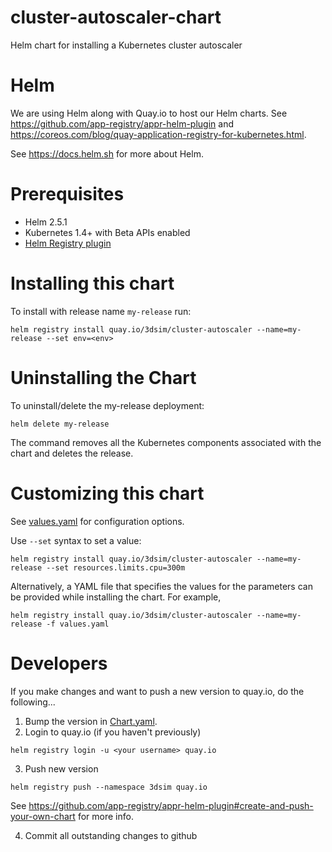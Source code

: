 # cluster-autoscaler-chart
Helm chart for installing a Kubernetes cluster autoscaler

# Helm
We are using Helm along with Quay.io to host our Helm charts.  See https://github.com/app-registry/appr-helm-plugin and https://coreos.com/blog/quay-application-registry-for-kubernetes.html.

See https://docs.helm.sh for more about Helm.

# Prerequisites
* Helm 2.5.1
* Kubernetes 1.4+ with Beta APIs enabled
* [Helm Registry plugin](https://github.com/app-registry/appr-helm-plugin)

# Installing this chart
To install with release name `my-release` run:
```
helm registry install quay.io/3dsim/cluster-autoscaler --name=my-release --set env=<env>
```

# Uninstalling the Chart

To uninstall/delete the my-release deployment:
```
helm delete my-release
```
The command removes all the Kubernetes components associated with the chart and deletes the release.


# Customizing this chart
See [values.yaml](values.yaml) for configuration options.

Use `--set` syntax to set a value:
```console
helm registry install quay.io/3dsim/cluster-autoscaler --name=my-release --set resources.limits.cpu=300m
```

Alternatively, a YAML file that specifies the values for the parameters can be provided while installing the chart. For example,

```console
helm registry install quay.io/3dsim/cluster-autoscaler --name=my-release -f values.yaml
```

# Developers
If you make changes and want to push a new version to quay.io, do the following...

1.  Bump the version in [Chart.yaml](Chart.yaml).
2. Login to quay.io (if you haven't previously)
```
helm registry login -u <your username> quay.io
```
3. Push new version
```
helm registry push --namespace 3dsim quay.io
```

See https://github.com/app-registry/appr-helm-plugin#create-and-push-your-own-chart for more info.

4.  Commit all outstanding changes to github